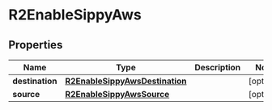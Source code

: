 

# R2EnableSippyAws


## Properties

| Name | Type | Description | Notes |
|------------ | ------------- | ------------- | -------------|
|**destination** | [**R2EnableSippyAwsDestination**](R2EnableSippyAwsDestination.md) |  |  [optional] |
|**source** | [**R2EnableSippyAwsSource**](R2EnableSippyAwsSource.md) |  |  [optional] |



